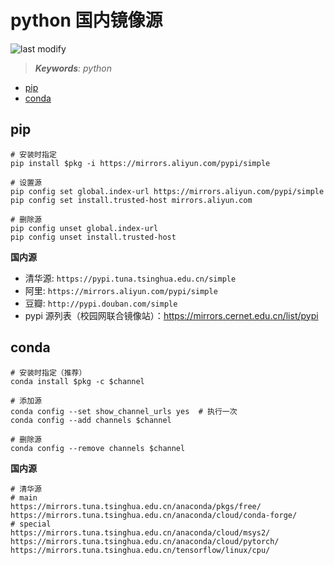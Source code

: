 python 国内镜像源
===
<!--START_SECTION:badge-->

![last modify](https://img.shields.io/static/v1?label=last%20modify&message=2025-08-03%2022%3A42%3A16&color=yellowgreen&style=flat-square)

<!--END_SECTION:badge-->
<!--info
top: false
draft: false
hidden: true
tag: [python_tool]
-->

> ***Keywords**: python*

<!--START_SECTION:toc-->
- [pip](#pip)
- [conda](#conda)
<!--END_SECTION:toc-->



## pip

```shell
# 安装时指定
pip install $pkg -i https://mirrors.aliyun.com/pypi/simple

# 设置源
pip config set global.index-url https://mirrors.aliyun.com/pypi/simple
pip config set install.trusted-host mirrors.aliyun.com

# 删除源
pip config unset global.index-url
pip config unset install.trusted-host
```

**国内源**
- 清华源: `https://pypi.tuna.tsinghua.edu.cn/simple`
- 阿里: `https://mirrors.aliyun.com/pypi/simple`
- 豆瓣: `http://pypi.douban.com/simple`
- pypi 源列表（校园网联合镜像站）：https://mirrors.cernet.edu.cn/list/pypi


## conda

```shell
# 安装时指定（推荐）
conda install $pkg -c $channel

# 添加源
conda config --set show_channel_urls yes  # 执行一次
conda config --add channels $channel

# 删除源
conda config --remove channels $channel
```

**国内源**
```shell
# 清华源
# main
https://mirrors.tuna.tsinghua.edu.cn/anaconda/pkgs/free/
https://mirrors.tuna.tsinghua.edu.cn/anaconda/cloud/conda-forge/
# special
https://mirrors.tuna.tsinghua.edu.cn/anaconda/cloud/msys2/
https://mirrors.tuna.tsinghua.edu.cn/anaconda/cloud/pytorch/
https://mirrors.tuna.tsinghua.edu.cn/tensorflow/linux/cpu/
```

